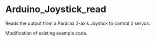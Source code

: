 Arduino_Joystick_read
=====================

Reads the output from a Parallax 2-axis Joystick to control 2 servos.

Modification of existing example code.
